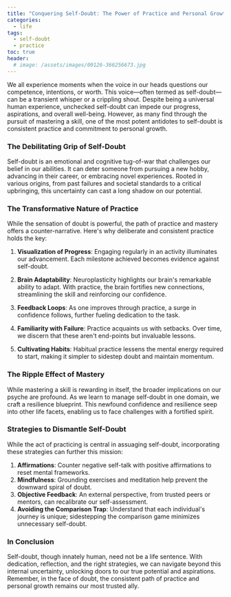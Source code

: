 ```yaml
---
title: "Conquering Self-Doubt: The Power of Practice and Personal Growth"
categories:
  - life
tags:
  - self-doubt
  - practice
toc: true
header:
  # image: /assets/images/00126-366256673.jpg
---
```


We all experience moments when the voice in our heads questions our competence, intentions, or worth. This voice—often termed as self-doubt—can be a transient whisper or a crippling shout. Despite being a universal human experience, unchecked self-doubt can impede our progress, aspirations, and overall well-being. However, as many find through the pursuit of mastering a skill, one of the most potent antidotes to self-doubt is consistent practice and commitment to personal growth.

### The Debilitating Grip of Self-Doubt

Self-doubt is an emotional and cognitive tug-of-war that challenges our belief in our abilities. It can deter someone from pursuing a new hobby, advancing in their career, or embracing novel experiences. Rooted in various origins, from past failures and societal standards to a critical upbringing, this uncertainty can cast a long shadow on our potential.

### The Transformative Nature of Practice

While the sensation of doubt is powerful, the path of practice and mastery offers a counter-narrative. Here's why deliberate and consistent practice holds the key:

1. **Visualization of Progress**: Engaging regularly in an activity illuminates our advancement. Each milestone achieved becomes evidence against self-doubt.
  
2. **Brain Adaptability**: Neuroplasticity highlights our brain's remarkable ability to adapt. With practice, the brain fortifies new connections, streamlining the skill and reinforcing our confidence.

3. **Feedback Loops**: As one improves through practice, a surge in confidence follows, further fueling dedication to the task.

4. **Familiarity with Failure**: Practice acquaints us with setbacks. Over time, we discern that these aren't end-points but invaluable lessons.

5. **Cultivating Habits**: Habitual practice lessens the mental energy required to start, making it simpler to sidestep doubt and maintain momentum.

### The Ripple Effect of Mastery

While mastering a skill is rewarding in itself, the broader implications on our psyche are profound. As we learn to manage self-doubt in one domain, we craft a resilience blueprint. This newfound confidence and resilience seep into other life facets, enabling us to face challenges with a fortified spirit.

### Strategies to Dismantle Self-Doubt

While the act of practicing is central in assuaging self-doubt, incorporating these strategies can further this mission:

1. **Affirmations**: Counter negative self-talk with positive affirmations to reset mental frameworks.
2. **Mindfulness**: Grounding exercises and meditation help prevent the downward spiral of doubt.
3. **Objective Feedback**: An external perspective, from trusted peers or mentors, can recalibrate our self-assessment.
4. **Avoiding the Comparison Trap**: Understand that each individual's journey is unique; sidestepping the comparison game minimizes unnecessary self-doubt.

### In Conclusion

Self-doubt, though innately human, need not be a life sentence. With dedication, reflection, and the right strategies, we can navigate beyond this internal uncertainty, unlocking doors to our true potential and aspirations. Remember, in the face of doubt, the consistent path of practice and personal growth remains our most trusted ally.